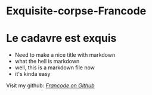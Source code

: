 # Exquisite-corpse-Francode

# Le cadavre est exquis
* Need to make a nice title with markdown
* what the hell is markdown
* well, this is a markdown file now
* it's kinda easy

 

Visit my github: *[Francode on Github]( https://github.com/Francode77)*